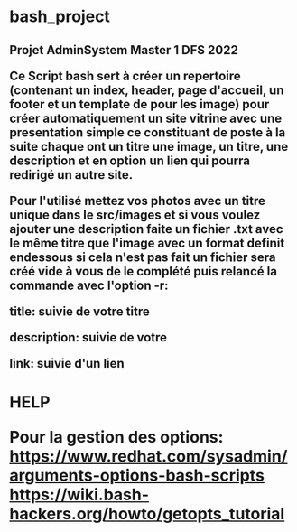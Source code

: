 # bash_project

<h2> Projet AdminSystem  Master 1 DFS 2022

Ce Script bash sert à créer un repertoire (contenant un index, header, page d'accueil, un footer et un template de pour les image) pour créer automatiquement un site vitrine avec une presentation simple ce constituant de poste à la suite chaque ont un titre une image, un titre, une description et en option un lien qui pourra redirigé un autre site.

Pour l'utilisé mettez vos photos avec un titre unique dans le src/images et si vous voulez ajouter une description faite un fichier .txt avec le même titre que l'image avec un format definit endessous si cela n'est pas fait un fichier sera créé vide à vous de le complété puis relancé la commande avec l'option -r:

title: suivie de votre titre

description: suivie de votre

link: suivie d'un lien

<h1>HELP

Pour la gestion des options:
https://www.redhat.com/sysadmin/arguments-options-bash-scripts
https://wiki.bash-hackers.org/howto/getopts_tutorial
